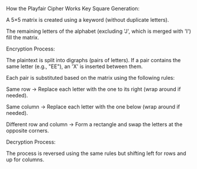 How the Playfair Cipher Works
Key Square Generation:

A 5×5 matrix is created using a keyword (without duplicate letters).

The remaining letters of the alphabet (excluding 'J', which is merged with 'I') fill the matrix.

Encryption Process:

The plaintext is split into digraphs (pairs of letters). If a pair contains the same letter (e.g., "EE"), an 'X' is inserted between them.

Each pair is substituted based on the matrix using the following rules:

Same row → Replace each letter with the one to its right (wrap around if needed).

Same column → Replace each letter with the one below (wrap around if needed).

Different row and column → Form a rectangle and swap the letters at the opposite corners.

Decryption Process:

The process is reversed using the same rules but shifting left for rows and up for columns.
